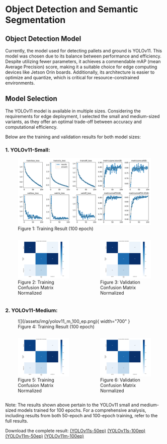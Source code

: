 # Object Detection and Semantic Segmentation

## Object Detection Model

Currently, the model used for detecting pallets and ground is YOLOv11. This model was chosen due to its balance between performance and efficiency. Despite utilizing fewer parameters, it achieves a commendable mAP (mean Average Precision) score, making it a suitable choice for edge computing devices like Jetson Orin boards. Additionally, its architecture is easier to optimize and quantize, which is critical for resource-constrained environments.

## Model Selection
The YOLOv11 model is available in multiple sizes. Considering the requirements for edge deployment, I selected the small and medium-sized variants, as they offer an optimal trade-off between accuracy and computational efficiency.

Below are the training and validation results for both model sizes:

### 1. YOLOv11-Small:

  <figure>
      <img src="/assets/img/yolov11_s_100_ep.png" alt="YOLOv11 Small" width="700">
      <figcaption>Figure 1: Training Result (100 epoch)</figcaption>
  </figure>
  
  <div style="display: flex; justify-content: space-around; align-items: flex-start; gap: 20px;">
  <figure>
      <img src="/assets/img/yolov11_s_100_ep_cmn.png" alt="YOLOv11 Medium" width="400">
      <figcaption>Figure 2: Training Confusion Matrix Normalized</figcaption>
  </figure>
  <figure>
      <img src="/assets/img/yolov11_s_100_ep_cmn.png" alt="YOLOv11 Medium" width="400">
      <figcaption>Figure 3: Validation Confusion Matrix Normalized</figcaption>
  </figure>
  </div>

### 2. YOLOv11-Medium:

  <figure>
      ![](/assets/img/yolov11_m_100_ep.png){ width="700" }
      <figcaption>Figure 4: Training Result (100 epoch)</figcaption>
  </figure>

  <div style="display: flex; justify-content: space-around; align-items: flex-start; gap: 20px;">
  <figure>
      <img src="/assets/img/yolov11_m_100_ep_cmn.png" alt="YOLOv11 Medium" width="400">
      <figcaption>Figure 5: Training Confusion Matrix Normalized</figcaption>
  </figure>
  <figure>
      <img src="/assets/img/yolov11_m_100_ep_cmn.png" alt="YOLOv11 Medium" width="400">
      <figcaption>Figure 6: Validation Confusion Matrix Normalized</figcaption>
  </figure>
</div>

Note: The results shown above pertain to the YOLOv11 small and medium-sized models trained for 100 epochs. For a comprehensive analysis, including results from both 50-epoch and 100-epoch training, refer to the full results.

Download the complete result: [(YOLOv11s-50ep)](./assets/files/YOLOv11_s_50ep.zip) [(YOLOv11s-100ep)](./assets/files/YOLOv11_s_100ep.zip) [(YOLOv11m-50ep)](./assets/files/YOLOv11_m_50ep.zip) [(YOLOv11m-100ep)](./assets/files/YOLOv11_m_100ep.zip)


